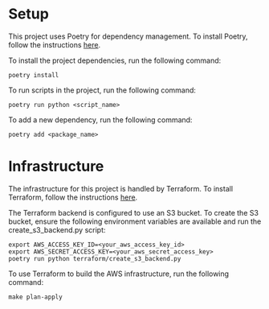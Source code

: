 # Setup
This project uses Poetry for dependency management. To install Poetry, follow the instructions [here](https://python-poetry.org/docs/#installation).

To install the project dependencies, run the following command:
```
poetry install
```
To run scripts in the project, run the following command:
```
poetry run python <script_name>
```
To add a new dependency, run the following command:
```
poetry add <package_name>
```

# Infrastructure
The infrastructure for this project is handled by Terraform. To install Terraform, follow the instructions [here](https://learn.hashicorp.com/tutorials/terraform/install-cli).

The Terraform backend is configured to use an S3 bucket. To create the S3 bucket, ensure the following environment variables are available and run the create_s3_backend.py script:
```
export AWS_ACCESS_KEY_ID=<your_aws_access_key_id>
export AWS_SECRET_ACCESS_KEY=<your_aws_secret_access_key>
poetry run python terraform/create_s3_backend.py
```

To use Terraform to build the AWS infrastructure, run the following command:

```
make plan-apply
```
